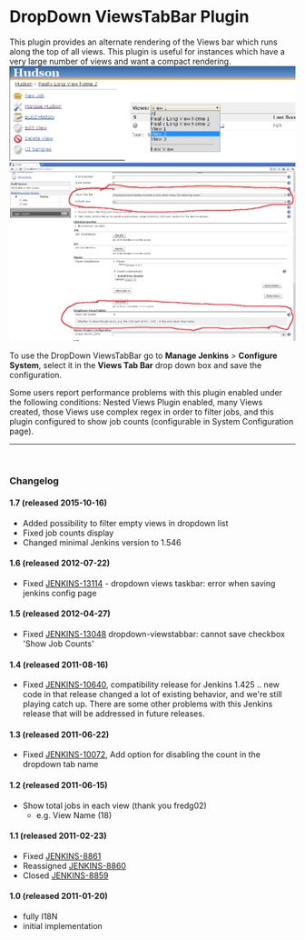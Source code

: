 # DropDown ViewsTabBar Plugin

This plugin provides an alternate rendering of the Views bar which runs
along the top of all views. This plugin is useful for instances which
have a very large number of views and want a compact
rendering.![](docs/images/screenshot-1.0.png)  
![](docs/images/screenshot-1.3.png)

To use the DropDown ViewsTabBar go to **Manage Jenkins** \> **Configure
System**, select it in the **Views Tab Bar** drop down box and save the
configuration.

Some users report performance problems with this plugin enabled under
the following conditions: Nested Views Plugin enabled, many Views
created, those Views use complex regex in order to filter jobs, and this
plugin configured to show job counts (configurable in System
Configuration page).

  
  

------------------------------------------------------------------------

 

### Changelog

#### 1.7 (released 2015-10-16)

-   Added possibility to filter empty views in dropdown list
-   Fixed job counts display
-   Changed minimal Jenkins version to 1.546

#### 1.6 (released 2012-07-22)

-   Fixed
    [JENKINS-13114](https://issues.jenkins-ci.org/browse/JENKINS-13114) -
    dropdown views taskbar: error when saving jenkins config page

#### 1.5 (released 2012-04-27)

-   Fixed
    [JENKINS-13048](https://issues.jenkins-ci.org/browse/JENKINS-13048)
    dropdown-viewstabbar: cannot save checkbox 'Show Job Counts'

#### 1.4 (released 2011-08-16)

-   Fixed
    [JENKINS-10640](http://issues.jenkins-ci.org/browse/JENKINS-10640),
    compatibility release for Jenkins 1.425 .. new code in that release
    changed a lot of existing behavior, and we're still playing catch
    up. There are some other problems with this Jenkins release that
    will be addressed in future releases.

#### 1.3 (released 2011-06-22)

-   Fixed
    [JENKINS-10072](http://issues.jenkins-ci.org/browse/JENKINS-10072),
    Add option for disabling the count in the dropdown tab name

#### 1.2 (released 2011-06-15)

-   Show total jobs in each view (thank you fredg02)
    -   e.g. View Name (18)

#### 1.1 (released 2011-02-23)

-   Fixed
    [JENKINS-8861](http://issues.jenkins-ci.org/browse/JENKINS-8861)
-   Reassigned
    [JENKINS-8860](http://issues.jenkins-ci.org/browse/JENKINS-8860)
-   Closed
    [JENKINS-8859](http://issues.jenkins-ci.org/browse/JENKINS-8859)

#### 1.0 (released 2011-01-20)

-   fully I18N
-   initial implementation
